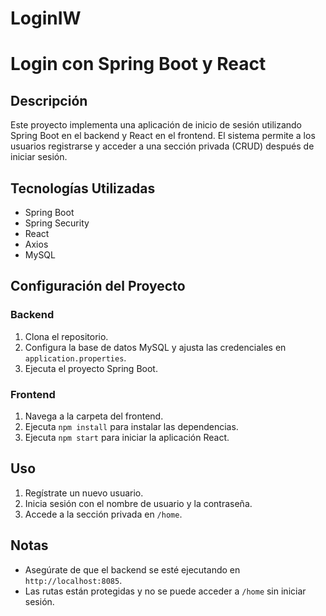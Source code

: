 # LoginIW
# Login con Spring Boot y React

## Descripción
Este proyecto implementa una aplicación de inicio de sesión utilizando Spring Boot en el backend y React en el frontend. El sistema permite a los usuarios registrarse y acceder a una sección privada (CRUD) después de iniciar sesión.

## Tecnologías Utilizadas
- Spring Boot
- Spring Security
- React
- Axios
- MySQL

## Configuración del Proyecto

### Backend
1. Clona el repositorio.
2. Configura la base de datos MySQL y ajusta las credenciales en `application.properties`.
3. Ejecuta el proyecto Spring Boot.

### Frontend
1. Navega a la carpeta del frontend.
2. Ejecuta `npm install` para instalar las dependencias.
3. Ejecuta `npm start` para iniciar la aplicación React.

## Uso
1. Regístrate un nuevo usuario.
2. Inicia sesión con el nombre de usuario y la contraseña.
3. Accede a la sección privada en `/home`.

## Notas
- Asegúrate de que el backend se esté ejecutando en `http://localhost:8085`.
- Las rutas están protegidas y no se puede acceder a `/home` sin iniciar sesión.
